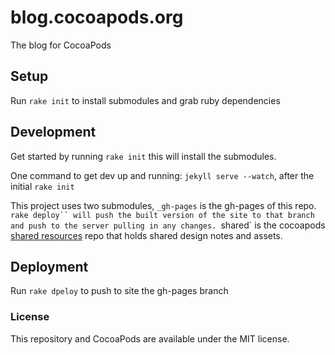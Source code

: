 # blog.cocoapods.org

The blog for CocoaPods

## Setup

Run `rake init` to install submodules and grab ruby dependencies

## Development

Get started by running `rake init` this will install the submodules.

One command to get dev up and running: `jekyll serve --watch`, after the initial `rake init`

This project uses two submodules,
   `_gh-pages` is the gh-pages of this repo. `rake deploy`` will push the built version of the site to that branch and push to the server pulling in any changes.
   `shared` is the cocoapods [shared resources](https://github.com/CocoaPods/shared_resources) repo that holds shared design notes and assets.

## Deployment

Run `rake dpeloy` to push to site the gh-pages branch

### License

This repository and CocoaPods are available under the MIT license.

